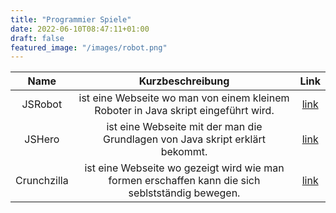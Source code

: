 ```yaml
---
title: "Programmier Spiele"
date: 2022-06-10T08:47:11+01:00
draft: false
featured_image: "/images/robot.png"
---
```


| Name     | Kurzbeschreibung       | Link |
|:--------:|:----------------------:|:----:|
|  JSRobot | ist eine Webseite wo man von einem kleinem Roboter in Java skript eingeführt wird.|[link](https://lab.reaal.me/jsrobot)|
|  JSHero  | ist eine Webseite mit der man die Grundlagen von Java skript erklärt bekommt.|[link](https://www.jshero.net/home.html)|
|Crunchzilla| ist eine Webseite wo gezeigt wird wie man formen erschaffen kann die sich seblstständig bewegen.|[link](http://www.crunchzilla.com/)|